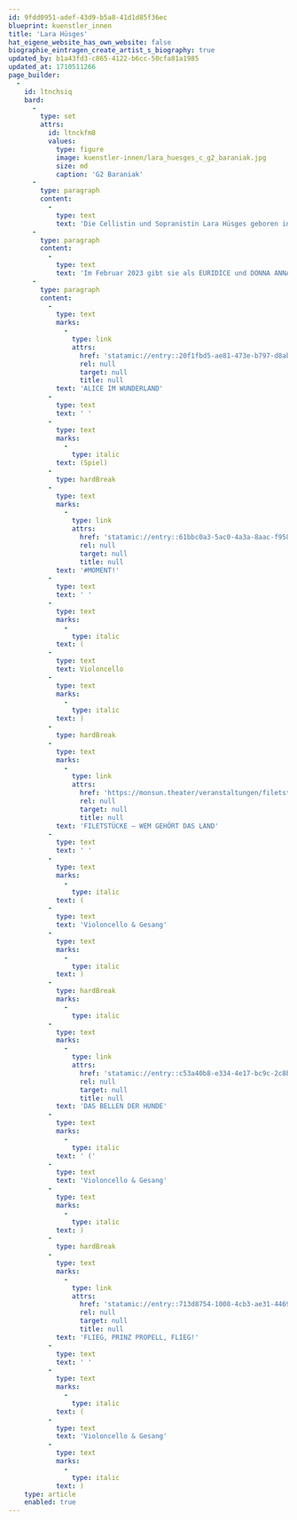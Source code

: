 ```yaml
---
id: 9fdd0951-adef-43d9-b5a8-41d1d85f36ec
blueprint: kuenstler_innen
title: 'Lara Hüsges'
hat_eigene_website_has_own_website: false
biographie_eintragen_create_artist_s_biography: true
updated_by: b1a43fd3-c865-4122-b6cc-50cfa81a1985
updated_at: 1710511266
page_builder:
  -
    id: ltnchsiq
    bard:
      -
        type: set
        attrs:
          id: ltnckfm8
          values:
            type: figure
            image: kuenstler-innen/lara_huesges_c_g2_baraniak.jpg
            size: md
            caption: 'G2 Baraniak'
      -
        type: paragraph
        content:
          -
            type: text
            text: 'Die Cellistin und Sopranistin Lara Hüsges geboren in Berlin wächst in Hamburg und Stockholm auf. Von 2017 bis 2022 studiert sie Musik auf Lehramt und Instrumentalpädagogik mit dem Hauptfach Cello bei Prof. Clemens Malich an der Hochschule für Musik und Theater Hamburg. Im Oktober 2021 beginnt sie ihr Studium an der Universität der Künste Berlin im Bachelor Gesang/Musiktheater bei Prof. Carola Höhn. '
      -
        type: paragraph
        content:
          -
            type: text
            text: 'Im Februar 2023 gibt sie als EURIDICE und DONNA ANNA am UNI.T ihr Debüt. Im Sommer 2023 singt sie im Rahmen des Meisterkurses „Operasångaren möter barocken“ am Schlosstheater Drottningholm in Stockholm. Zuletzt spielt sie AGATHE auf der Bühne im UNI.T. Sie ist Teil der Internationalen Händelakademie 2024 in Karlsruhe, singt Konzerte im Schloss Bruchsal und im Staatstheater Karlsruhe. Künstlerische Impulse erhält sie u.a. von Julie Kaufmann, Francesco Corti, Deborah York und Andreas Scholl.'
      -
        type: paragraph
        content:
          -
            type: text
            marks:
              -
                type: link
                attrs:
                  href: 'statamic://entry::20f1fbd5-ae81-473e-b797-d8ab228d44a5'
                  rel: null
                  target: null
                  title: null
            text: 'ALICE IM WUNDERLAND'
          -
            type: text
            text: ' '
          -
            type: text
            marks:
              -
                type: italic
            text: (Spiel)
          -
            type: hardBreak
          -
            type: text
            marks:
              -
                type: link
                attrs:
                  href: 'statamic://entry::61bbc0a3-5ac0-4a3a-8aac-f95834419f12'
                  rel: null
                  target: null
                  title: null
            text: '#MOMENT!'
          -
            type: text
            text: ' '
          -
            type: text
            marks:
              -
                type: italic
            text: (
          -
            type: text
            text: Violoncello
          -
            type: text
            marks:
              -
                type: italic
            text: )
          -
            type: hardBreak
          -
            type: text
            marks:
              -
                type: link
                attrs:
                  href: 'https://monsun.theater/veranstaltungen/filetstuecke'
                  rel: null
                  target: null
                  title: null
            text: 'FILETSTÜCKE – WEM GEHÖRT DAS LAND'
          -
            type: text
            text: ' '
          -
            type: text
            marks:
              -
                type: italic
            text: (
          -
            type: text
            text: 'Violoncello & Gesang'
          -
            type: text
            marks:
              -
                type: italic
            text: )
          -
            type: hardBreak
            marks:
              -
                type: italic
          -
            type: text
            marks:
              -
                type: link
                attrs:
                  href: 'statamic://entry::c53a40b8-e334-4e17-bc9c-2c8b7c687da5'
                  rel: null
                  target: null
                  title: null
            text: 'DAS BELLEN DER HUNDE'
          -
            type: text
            marks:
              -
                type: italic
            text: ' ('
          -
            type: text
            text: 'Violoncello & Gesang'
          -
            type: text
            marks:
              -
                type: italic
            text: )
          -
            type: hardBreak
          -
            type: text
            marks:
              -
                type: link
                attrs:
                  href: 'statamic://entry::713d8754-1008-4cb3-ae31-4469a5028ec6'
                  rel: null
                  target: null
                  title: null
            text: 'FLIEG, PRINZ PROPELL, FLIEG!'
          -
            type: text
            text: ' '
          -
            type: text
            marks:
              -
                type: italic
            text: (
          -
            type: text
            text: 'Violoncello & Gesang'
          -
            type: text
            marks:
              -
                type: italic
            text: )
    type: article
    enabled: true
---
```

